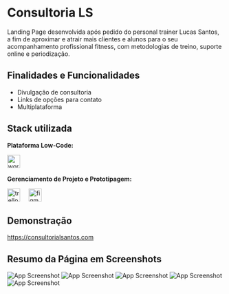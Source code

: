 
# Consultoria LS

Landing Page desenvolvida após pedido do personal trainer Lucas Santos, a fim de aproximar e atrair mais clientes e alunos para o seu acompanhamento profissional fitness, com metodologias de treino, suporte online e periodização.
## Finalidades e Funcionalidades

- Divulgação de consultoria
- Links de opções para contato
- Multiplataforma


## Stack utilizada

**Plataforma Low-Code:** 
<div align="left">
  <img src="https://cdn.jsdelivr.net/gh/devicons/devicon/icons/wordpress/wordpress-plain.svg" height="30" alt="wordpress logo"  />
  <img width="12" />
</div>


**Gerenciamento de Projeto e Prototipagem:** 
 <div align = "left"> 
  <img src="https://cdn.jsdelivr.net/gh/devicons/devicon/icons/trello/trello-plain.svg" height="30" alt="trello logo"  />
  <img width="12" />
  <img src="https://cdn.jsdelivr.net/gh/devicons/devicon/icons/figma/figma-original.svg" height="30" alt="figma logo"  />
</div>



## Demonstração
https://consultorialsantos.com

## Resumo da Página em Screenshots

![App Screenshot](https://i.postimg.cc/FHRmpcy0/screenshotls1.png)
![App Screenshot](https://i.postimg.cc/63sXBmDh/screenshotls2.png)
![App Screenshot](https://i.postimg.cc/hvcRd74z/screenshotls3.png)
![App Screenshot](https://i.postimg.cc/25LYRDX6/screenshotls4.png)
![App Screenshot](https://i.postimg.cc/RFnc2Xtf/screenshotls5.png)

